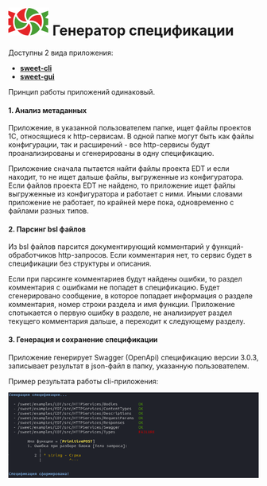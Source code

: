 # ![SWEET](../../logo/logo.svg) Генератор спецификации

Доступны 2 вида приложения: 
- **[sweet-cli](./sweet-cli.md)** 
- **[sweet-gui](./sweet-gui.md)**

Принцип работы приложений одинаковый.

#### 1. Анализ метаданных

Приложение, в указанной пользователем папке, ищет файлы проектов 1С, относящиеся к http-сервисам. В одной папке могут быть как файлы конфигурации, так и расширений - все http-сервисы будут проанализированы и сгенерированы в одну спецификацию. 

Приложение сначала пытается найти файлы проекта EDT и если находит, то не ищет дальше файлы, выгруженные из конфигуратора. Если файлов проекта EDT не найдено, то приложение ищет файлы выгруженные из конфигуратора и работает с ними. Иными словами приложение не работает, по крайней мере пока, одновременно с файлами разных типов. 

#### 2. Парсинг bsl файлов

Из bsl файлов парсится документирующий комментарий у функций-обработчиков http-запросов. Если комментария нет, то сервис будет в спецификации без структуры и описания.

Если при парсинге комментариев будут найдены ошибки, то раздел комментария с ошибками не попадет в спецификацию. Будет сгенерировано сообщение, в которое попадает информация о разделе комментария, номер строки раздела и имя функции.
Приложение спотыкается о первую ошибку в разделе, не анализирует раздел текущего комментария дальше, а переходит к следующему разделу.

#### 3. Генерация и сохранение спецификации

Приложение генерирует Swagger (OpenApi) спецификацию версии 3.0.3, записывает результат в json-файл в папку, указанную пользователем.

Пример результата работы cli-приложения:

![error-cli](./images/error-example.png)
